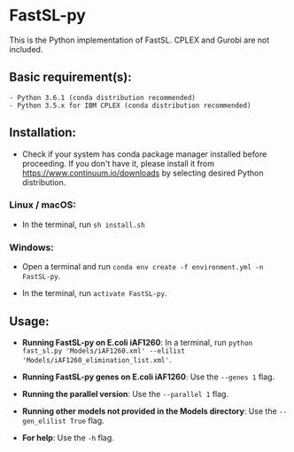 # FastSL-py

This is the Python implementation of FastSL. CPLEX and Gurobi are not included.

## Basic requirement(s): 

    - Python 3.6.1 (conda distribution recommended)
    - Python 3.5.x for IBM CPLEX (conda distribution recommended)

## Installation:

- Check if your system has conda package manager installed before proceeding. If you don't have it, please install it from <https://www.continuum.io/downloads> by selecting desired Python distribution.

### Linux / macOS:
 
- In the terminal, run `sh install.sh`

### Windows:

- Open a terminal and run `conda env create -f environment.yml -n FastSL-py`.
 
- In the terminal, run `activate FastSL-py`.

## Usage:

- **Running FastSL-py on E.coli iAF1260**:
    In a terminal, run `python fast_sl.py 'Models/iAF1260.xml' --elilist 'Models/iAF1260_elimination_list.xml'`. 

- **Running FastSL-py genes on E.coli iAF1260**:
    Use the `--genes 1` flag.

- **Running the parallel version**:
    Use the `--parallel 1` flag.

- **Running other models not provided in the Models directory**:
    Use the `--gen_elilist True` flag.

- **For help**:
    Use the `-h` flag.
